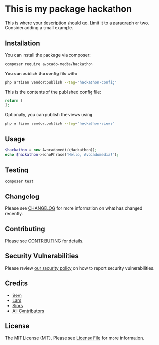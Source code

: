 # This is my package hackathon

This is where your description should go. Limit it to a paragraph or two. Consider adding a small example.

## Installation

You can install the package via composer:

```bash
composer require avocado-media/hackathon
```

You can publish the config file with:

```bash
php artisan vendor:publish --tag="hackathon-config"
```

This is the contents of the published config file:

```php
return [
];
```

Optionally, you can publish the views using

```bash
php artisan vendor:publish --tag="hackathon-views"
```

## Usage

```php
$hackathon = new Avocadomedia\Hackathon();
echo $hackathon->echoPhrase('Hello, Avocadomedia!');
```

## Testing

```bash
composer test
```

## Changelog

Please see [CHANGELOG](CHANGELOG.md) for more information on what has changed recently.

## Contributing

Please see [CONTRIBUTING](CONTRIBUTING.md) for details.

## Security Vulnerabilities

Please review [our security policy](../../security/policy) on how to report security vulnerabilities.

## Credits

- [Sem](https://github.com/orgs/avocado-media/people/semammerlaan)
- [Lars](https://github.com/orgs/avocado-media/people/larstw98)
- [Sjors](https://github.com/orgs/avocado-media/people/devsjors)
- [All Contributors](../../contributors)

## License

The MIT License (MIT). Please see [License File](LICENSE.md) for more information.
